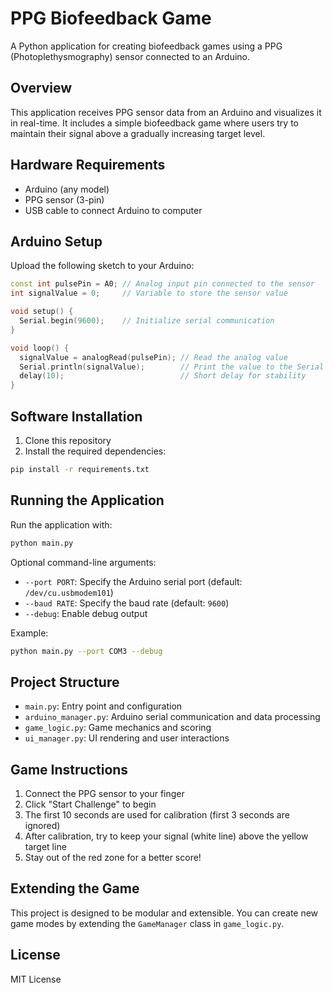 # PPG Biofeedback Game

A Python application for creating biofeedback games using a PPG (Photoplethysmography) sensor connected to an Arduino.

## Overview

This application receives PPG sensor data from an Arduino and visualizes it in real-time. It includes a simple biofeedback game where users try to maintain their signal above a gradually increasing target level.

## Hardware Requirements

- Arduino (any model)
- PPG sensor (3-pin)
- USB cable to connect Arduino to computer

## Arduino Setup

Upload the following sketch to your Arduino:

```cpp
const int pulsePin = A0; // Analog input pin connected to the sensor
int signalValue = 0;     // Variable to store the sensor value

void setup() {
  Serial.begin(9600);    // Initialize serial communication
}

void loop() {
  signalValue = analogRead(pulsePin); // Read the analog value
  Serial.println(signalValue);        // Print the value to the Serial Monitor
  delay(10);                          // Short delay for stability
}
```

## Software Installation

1. Clone this repository
2. Install the required dependencies:

```bash
pip install -r requirements.txt
```

## Running the Application

Run the application with:

```bash
python main.py
```

Optional command-line arguments:

- `--port PORT`: Specify the Arduino serial port (default: `/dev/cu.usbmodem101`)
- `--baud RATE`: Specify the baud rate (default: `9600`)
- `--debug`: Enable debug output

Example:

```bash
python main.py --port COM3 --debug
```

## Project Structure

- `main.py`: Entry point and configuration
- `arduino_manager.py`: Arduino serial communication and data processing
- `game_logic.py`: Game mechanics and scoring
- `ui_manager.py`: UI rendering and user interactions

## Game Instructions

1. Connect the PPG sensor to your finger
2. Click "Start Challenge" to begin
3. The first 10 seconds are used for calibration (first 3 seconds are ignored)
4. After calibration, try to keep your signal (white line) above the yellow target line
5. Stay out of the red zone for a better score!

## Extending the Game

This project is designed to be modular and extensible. You can create new game modes by extending the `GameManager` class in `game_logic.py`.

## License

MIT License